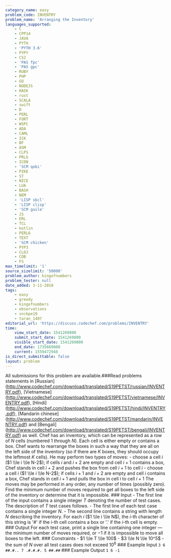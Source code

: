 ```yaml
---
category_name: easy
problem_code: INVENTRY
problem_name: 'Arranging the Inventory'
languages_supported:
    - C
    - CPP14
    - JAVA
    - PYTH
    - 'PYTH 3.6'
    - PYPY
    - CS2
    - 'PAS fpc'
    - 'PAS gpc'
    - RUBY
    - PHP
    - GO
    - NODEJS
    - HASK
    - rust
    - SCALA
    - swift
    - D
    - PERL
    - FORT
    - WSPC
    - ADA
    - CAML
    - ICK
    - BF
    - ASM
    - CLPS
    - PRLG
    - ICON
    - 'SCM qobi'
    - PIKE
    - ST
    - NICE
    - LUA
    - BASH
    - NEM
    - 'LISP sbcl'
    - 'LISP clisp'
    - 'SCM guile'
    - JS
    - ERL
    - TCL
    - kotlin
    - PERL6
    - TEXT
    - 'SCM chicken'
    - PYP3
    - CLOJ
    - COB
    - FS
max_timelimit: '1'
source_sizelimit: '50000'
problem_author: kingofnumbers
problem_tester: null
date_added: 3-11-2018
tags:
    - easy
    - greedy
    - kingofnumbers
    - observations
    - snckpe19
    - taran_1407
editorial_url: 'https://discuss.codechef.com/problems/INVENTRY'
time:
    view_start_date: 1541269800
    submit_start_date: 1541269800
    visible_start_date: 1541269800
    end_date: 1735669800
    current: 1559472948
is_direct_submittable: false
layout: problem
---
```

All submissions for this problem are available.\###Read problems statements in \[Russian\](http://www.codechef.com/download/translated/S19PETST/russian/INVENTRY.pdf), \[Vietnamese\](http://www.codechef.com/download/translated/S19PETST/vietnamese/INVENTRY.pdf), \[Hindi\](http://www.codechef.com/download/translated/S19PETST/hindi/INVENTRY.pdf), \[Mandarin chinese\](http://www.codechef.com/download/translated/S19PETST/mandarin/INVENTRY.pdf) and \[Bengali\](http://www.codechef.com/download/translated/S19PETST/bengali/INVENTRY.pdf) as well. Chef has an inventory, which can be represented as a row of $N$ cells (numbered $1$ through $N$). Each cell is either empty or contains a box. Chef wants to rearrange the boxes in such a way that they are all on the left side of the inventory (so if there are $K$ boxes, they should occupy the leftmost $K$ cells). He may perform two types of moves: - choose a cell $i$ ($1 \\le i \\le N-2$); if cells $i$ and $i+2$ are empty and cell $i+1$ contains a box, Chef stands in cell $i+2$ and pushes the box from cell $i+1$ to cell $i$ - choose a cell $i$ ($1 \\le i \\le N-2$); if cells $i+1$ and $i+2$ are empty and cell $i$ contains a box, Chef stands in cell $i+1$ and pulls the box in cell $i$ to cell $i+1$ The moves may be performed in any order, any number of times (possibly zero). Find the minimum number of moves required to get all boxes to the left side of the inventory or determine that it is impossible. ### Input - The first line of the input contains a single integer $T$ denoting the number of test cases. The description of $T$ test cases follows. - The first line of each test case contains a single integer $N$. - The second line contains a string with length $N$ describing the inventory. For each $i$ ($1 \\le i \\le N$), the $i$-th character of this string is '#' if the $i$-th cell contains a box or '.' if the $i$-th cell is empty. ### Output For each test case, print a single line containing one integer — the minimum number of moves required, or $-1$ if it is impossible to move all boxes to the left. ### Constraints - $1 \\le T \\le 100$ - $3 \\le N \\le 10^5$ - the sum of $N$ over all test cases does not exceed $10^6$ ### Example Input ``` 3 6 ##.#.. 7 .#.#.#. 5 ##.## ``` ### Example Output ``` 1 6 -1 ```
